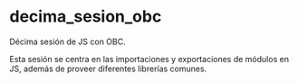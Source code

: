 # decima_sesion_obc
Décima sesión de JS con OBC.

Esta sesión se centra en las importaciones y exportaciones de módulos en JS, además de proveer diferentes librerías comunes.